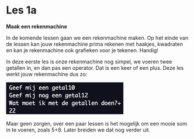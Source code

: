 # Les 1a

**Maak een rekenmachine**

In de komende lessen gaan we een rekenmachine maken. Op het einde van de lessen kan jouw rekenmachine prima rekenen met haakjes, kwadraten en kan je rekenmachine ook grafieken voor je tekenen. Handig!

In deze eerste les is onze rekenmachine nog simpel, we voeren twee getallen in, en dan pas een operator. Dat is een keer of een plus. Deze les werkt jouw rekenmachine dus zo:

![](<../../.gitbook/assets/image (6).png>)

Maar geen zorgen, over een paar lessen is het mogelijk om een mooie som in te voeren, zoals 5+8. Later breiden we dat nog verder uit.

